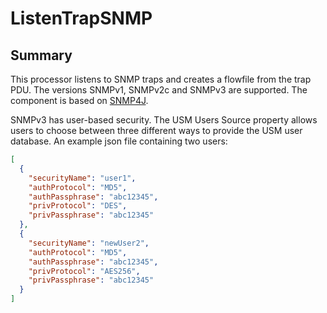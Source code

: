 <!--
  Licensed to the Apache Software Foundation (ASF) under one or more
  contributor license agreements.  See the NOTICE file distributed with
  this work for additional information regarding copyright ownership.
  The ASF licenses this file to You under the Apache License, Version 2.0
  (the "License"); you may not use this file except in compliance with
  the License.  You may obtain a copy of the License at
      http://www.apache.org/licenses/LICENSE-2.0
  Unless required by applicable law or agreed to in writing, software
  distributed under the License is distributed on an "AS IS" BASIS,
  WITHOUT WARRANTIES OR CONDITIONS OF ANY KIND, either express or implied.
  See the License for the specific language governing permissions and
  limitations under the License.
-->

# ListenTrapSNMP

## Summary

This processor listens to SNMP traps and creates a flowfile from the trap PDU. The versions SNMPv1, SNMPv2c and SNMPv3
are supported. The component is based on [SNMP4J](http://www.snmp4j.org/).

SNMPv3 has user-based security. The USM Users Source property allows users to choose between three different ways to
provide the USM user database. An example json file containing two users:

```json
[
  {
    "securityName": "user1",
    "authProtocol": "MD5",
    "authPassphrase": "abc12345",
    "privProtocol": "DES",
    "privPassphrase": "abc12345"
  },
  {
    "securityName": "newUser2",
    "authProtocol": "MD5",
    "authPassphrase": "abc12345",
    "privProtocol": "AES256",
    "privPassphrase": "abc12345"
  }
]

```
